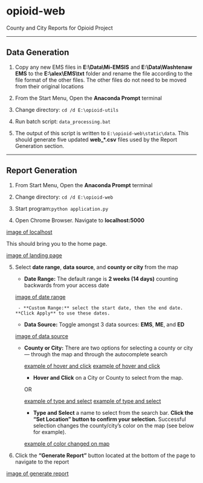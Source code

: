# opioid-web
County and City Reports for Opioid Project

---

## Data Generation

1. Copy any new EMS files in **E:\Data\Mi-EMSIS** and **E:\Data\Washtenaw EMS** to the **E:\alex\EMS\txt** folder and rename the file according to the file format of the other files. The other files do not need to be moved from their original locations

2. From the Start Menu, Open the **Anaconda Prompt** terminal

3. Change directory: `cd /d E:\opioid-utils`

4. Run batch script: `data_processing.bat`

5. The output of this script is written to `E:\opioid-web\static\data`. This should generate five updated **web_*.csv** files used by the Report Generation section.

---

## Report Generation

1. From Start Menu, Open the **Anaconda Prompt** terminal

2. Change directory: `cd /d E:\opioid-web`

3. Start program:`python application.py`

4. Open Chrome Browser. Navigate to **localhost:5000**  

[image of localhost](/readmeimg/localhost5000.png)

This should bring you to the home page.

[image of landing page](/readmeimg/mainpage.png)

5. Select **date range**, **data source**, and **county or city** from the map
    - **Date Range:** The default range is **2 weeks (14 days)** counting backwards from your access date

    [image of date range](/readmeimg/daterange.png)

        - **Custom Range:** select the start date, then the end date. **Click Apply** to use these dates.

    - **Data Source:** Toggle amongst 3 data sources: **EMS**, **ME**, and **ED**

    [image of data source](/readmeimg/datasource.png)

    - **County or City:** There are two options for selecting a county or city — through the map and through the autocomplete search

        [example of hover and click](/readmeimg/hoverandclick1.png) [example of hover and click](/readmeimg/hoverandclick2.png)

        + **Hover and Click** on a City or County to select from the map.

        OR

        [example of type and select](/readmeimg/typeandselect1.png) [example of type and select](/readmeimg/typeandselect2.png)

        + **Type and Select** a name to select from the search bar. **Click the “Set Location” button to confirm your selection.** Successful selection changes the county/city’s color on the map (see below for example).

        [example of color changed on map](/readmeimg/colorchanged.png)

6. Click the **“Generate Report”** button located at the bottom of the page to navigate to the report

[image of generate report](/readmeimg/generatereport.png)

